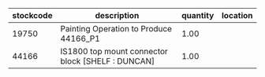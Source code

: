 |stockcode|description|quantity|location|
|---------|-----------|--------|--------|
|19750|Painting Operation to Produce 44166_P1|1.00||
|44166|IS1800 top mount connector block [SHELF : DUNCAN]|1.00||
